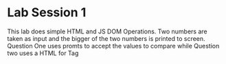 # Lab Session 1
This lab does simple HTML and JS DOM Operations.
Two numbers are taken as input and the bigger of the two numbers is printed to screen.<br>
Question One uses promts to accept the values to compare while Question two uses a HTML for Tag